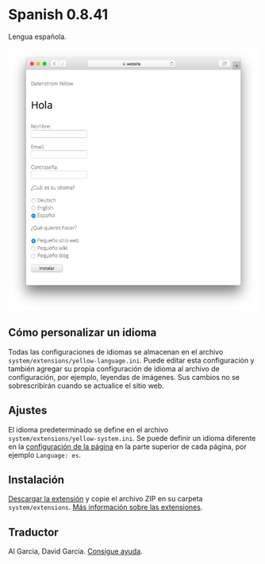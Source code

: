 # Spanish 0.8.41

Lengua española.

<p align="center"><img src="spanish-screenshot.png?raw=true" alt="Captura de pantalla"></p>

## Cómo personalizar un idioma

Todas las configuraciones de idiomas se almacenan en el archivo `system/extensions/yellow-language.ini`. Puede editar esta configuración y también agregar su propia configuración de idioma al archivo de configuración, por ejemplo, leyendas de imágenes. Sus cambios no se sobrescribirán cuando se actualice el sitio web.

## Ajustes

El idioma predeterminado se define en el archivo `system/extensions/yellow-system.ini`. Se puede definir un idioma diferente en la [configuración de la página](https://github.com/annaesvensson/yellow-core#settings-page) en la parte superior de cada página, por ejemplo `Language: es`.

## Instalación

[Descargar la extensión](https://github.com/datenstrom/yellow-extensions/raw/main/downloads/spanish.zip) y copie el archivo ZIP en su carpeta `system/extensions`. [Más información sobre las extensiones](https://github.com/annaesvensson/yellow-update).

## Traductor

Al Garcia, David Garcia. [Consigue ayuda](https://datenstrom.se/yellow/help/).

